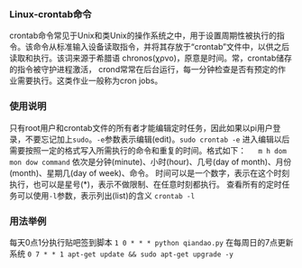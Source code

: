 ### Linux-crontab命令
​	crontab命令常见于Unix和类Unix的操作系统之中，用于设置周期性被执行的指令。该命令从标准输入设备读取指令，并将其存放于“crontab”文件中，以供之后读取和执行。该词来源于希腊语 chronos(χρνο)，原意是时间。常，crontab储存的指令被守护进程激活， crond常常在后台运行，每一分钟检查是否有预定的作业需要执行。这类作业一般称为cron jobs。

### 使用说明

​	只有root用户和crontab文件的所有者才能编辑定时任务，因此如果以pi用户登录，不要忘记加上`sudo`。`-e`参数表示编辑(edit)。 
​	`sudo crontab -e` 
​	进入编辑以后需要按照一定的格式写入所需执行的命令和重复的时间。格式如下： 
​	`	m h dom mon dow command` 
​	依次是分钟(minute)、小时(hour)、几号(day of month)、月份(month)、星期几(day of week)、命令。 
时间可以是一个数字，表示在这个时刻执行，也可以是星号(*)，表示不做限制、在任意时刻都执行。 
查看所有的定时任务可以使用`-l`参数，表示列出(list)的含义 
​	`crontab -l`

### 用法举例

每天0点1分执行贴吧签到脚本 
	`1 0 * * * python qiandao.py` 
在每周日的7点更新系统
	`0 7 * * 1 apt-get update && sudo apt-get upgrade -y`